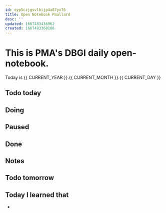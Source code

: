 ```yaml
---
id: eyp5czjgsvlbijp4a87yx76
title: Open Notebook Pmallard
desc: ''
updated: 1667483436962
created: 1667483368106
---
```


# This is PMA's DBGI daily open-notebook.

Today is {{ CURRENT_YEAR }}.{{ CURRENT_MONTH }}.{{ CURRENT_DAY }}

## Todo today

###
###
###

## Doing

## Paused

## Done

## Notes

## Todo tomorrow

###
###
###


## Today I learned that

- 